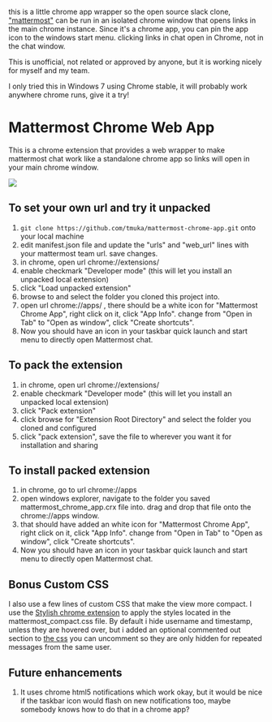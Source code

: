 this is a little chrome app wrapper so the open source slack clone, ["mattermost"](http://www.mattermost.com/) can be run in an isolated chrome window that opens links in the main chrome instance. Since it's a chrome app, you can pin the app icon to the windows start menu.  clicking links in chat open in Chrome, not in the chat window.

This is unofficial, not related or approved by anyone, but it is working nicely for myself and my team.  


I only tried this in Windows 7 using Chrome stable, it will probably work anywhere chrome runs, give it a try!

# Mattermost Chrome Web App
This is a chrome extension that provides a web wrapper to make mattermost chat work like a standalone chrome app so links will open in your main chrome window.

![](https://raw.githubusercontent.com/tmuka/mattermost-chrome-app/master/mattermost_chrome_app_screenshot.png)

## To set your own url and try it unpacked
1. `git clone https://github.com/tmuka/mattermost-chrome-app.git` onto your local machine
2. edit manifest.json file and update the "urls" and "web_url" lines with your mattermost team url. save changes.
3. in chrome, open url chrome://extensions/
4. enable checkmark "Developer mode" (this will let you install an unpacked local extension)
5. click "Load unpacked extension"
6. browse to and select the folder you cloned this project into.
7. open url chrome://apps/ , there should be a white icon for "Mattermost Chrome App", right click on it, click "App Info". change from "Open in Tab" to "Open as window", click "Create shortcuts".
8. Now you should have an icon in your taskbar quick launch and start menu to directly open Mattermost chat.

## To pack the extension
1. in chrome, open url chrome://extensions/
2. enable checkmark "Developer mode" (this will let you install an unpacked local extension)
3. click "Pack extension"
4. click browse for "Extension Root Directory" and select the folder you cloned and configured
5. click "pack extension", save the file to wherever you want it for installation and sharing

## To install packed extension
1. in chrome, go to url chrome://apps
2. open windows explorer, navigate to the folder you saved mattermost_chrome_app.crx file into. drag and drop that file onto the chrome://apps window.
3. that should have added an white icon for "Mattermost Chrome App", right click on it, click "App Info". change from "Open in Tab" to "Open as window", click "Create shortcuts".
4. Now you should have an icon in your taskbar quick launch and start menu to directly open Mattermost chat.

## Bonus Custom CSS
I also use a few lines of custom CSS that make the view more compact. I use the [Stylish chrome extension](https://chrome.google.com/webstore/detail/stylish/fjnbnpbmkenffdnngjfgmeleoegfcffe?utm_source=chrome-app-launcher-info-dialog) to apply the styles located in the mattermost_compact.css file.
By default i hide username and timestamp, unless they are hovered over, but i added an optional commented out section to [the css](https://github.com/tmuka/mattermost-chrome-app/blob/master/mattermost_compact.css) you can uncomment so they are only hidden for repeated messages from the same user.

## Future enhancements
1. It uses chrome html5 notifications which work okay, but it would be nice if the taskbar icon would flash on new notifications too, maybe somebody knows how to do that in a chrome app?
